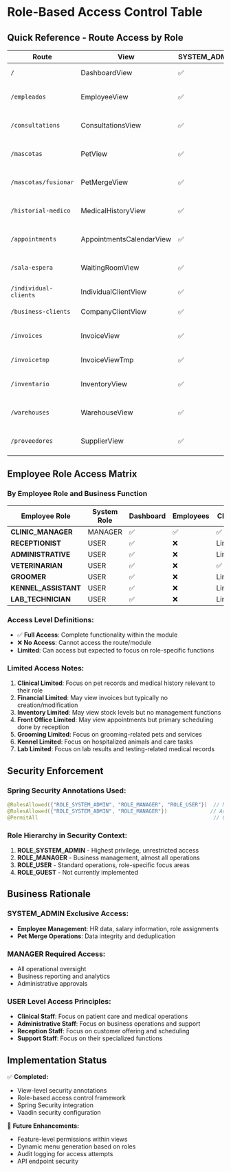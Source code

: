 # Role-Based Access Control Table

## Quick Reference - Route Access by Role

| Route                 | View                     | SYSTEM_ADMIN | MANAGER | USER | Business Context                              |
|-----------------------|--------------------------|--------------|---------|------|-----------------------------------------------|
| `/`                   | DashboardView            | ✅            | ✅       | ✅    | Main dashboard - system overview              |
| `/empleados`          | EmployeeView             | ✅            | ✅       | ❌    | Employee management - sensitive HR data       |
| `/consultations`      | ConsultationsView        | ✅            | ✅       | ✅    | Veterinary consultations - core clinical work |
| `/mascotas`           | PetView                  | ✅            | ✅       | ✅    | Pet management - central patient records      |
| `/mascotas/fusionar`  | PetMergeView             | ✅            | ✅       | ❌    | Pet data merge - data integrity operation     |
| `/historial-medico`   | MedicalHistoryView       | ✅            | ✅       | ✅    | Medical history - clinical documentation      |
| `/appointments`       | AppointmentsCalendarView | ✅            | ✅       | ✅    | Appointment scheduling - front office         |
| `/sala-espera`        | WaitingRoomView          | ✅            | ✅       | ✅    | Waiting room management - patient flow        |
| `/individual-clients` | IndividualClientView     | ✅            | ✅       | ✅    | Individual client management                  |
| `/business-clients`   | CompanyClientView        | ✅            | ✅       | ✅    | Business client management                    |
| `/invoices`           | InvoiceView              | ✅            | ✅       | ✅    | Invoice management - financial operations     |
| `/invoicetmp`         | InvoiceViewTmp           | ✅            | ✅       | ✅    | Invoice templates - testing/development       |
| `/inventario`         | InventoryView            | ✅            | ✅       | ✅    | Inventory management - stock control          |
| `/warehouses`         | WarehouseView            | ✅            | ✅       | ✅    | Warehouse management - storage locations      |
| `/proveedores`        | SupplierView             | ✅            | ✅       | ✅    | Supplier management - vendor relations        |

## Employee Role Access Matrix

### By Employee Role and Business Function

| Employee Role        | System Role | Dashboard | Employees | Clinical | Front Office | Financial | Inventory |
|----------------------|-------------|-----------|-----------|----------|--------------|-----------|-----------|
| **CLINIC_MANAGER**   | MANAGER     | ✅         | ✅         | ✅        | ✅            | ✅         | ✅         |
| **RECEPTIONIST**     | USER        | ✅         | ❌         | Limited¹ | ✅            | Limited²  | Limited³  |
| **ADMINISTRATIVE**   | USER        | ✅         | ❌         | Limited¹ | ✅            | ✅         | ✅         |
| **VETERINARIAN**     | USER        | ✅         | ❌         | ✅        | Limited⁴     | Limited²  | Limited³  |
| **GROOMER**          | USER        | ✅         | ❌         | Limited⁵ | Limited⁴     | Limited²  | Limited³  |
| **KENNEL_ASSISTANT** | USER        | ✅         | ❌         | Limited⁶ | Limited⁴     | ❌         | Limited³  |
| **LAB_TECHNICIAN**   | USER        | ✅         | ❌         | Limited⁷ | Limited⁴     | ❌         | Limited³  |

### Access Level Definitions:

- ✅ **Full Access**: Complete functionality within the module
- ❌ **No Access**: Cannot access the route/module
- **Limited**: Can access but expected to focus on role-specific functions

### Limited Access Notes:

1. **Clinical Limited**: Focus on pet records and medical history relevant to their role
2. **Financial Limited**: May view invoices but typically no creation/modification
3. **Inventory Limited**: May view stock levels but no management functions
4. **Front Office Limited**: May view appointments but primary scheduling done by reception
5. **Grooming Limited**: Focus on grooming-related pets and services
6. **Kennel Limited**: Focus on hospitalized animals and care tasks
7. **Lab Limited**: Focus on lab results and testing-related medical records

## Security Enforcement

### Spring Security Annotations Used:

```java
@RolesAllowed({"ROLE_SYSTEM_ADMIN", "ROLE_MANAGER", "ROLE_USER"})  // Multiple roles
@RolesAllowed({"ROLE_SYSTEM_ADMIN", "ROLE_MANAGER"})              // Admin/Manager only
@PermitAll                                                         // Open access (not used)
```

### Role Hierarchy in Security Context:

1. **ROLE_SYSTEM_ADMIN** - Highest privilege, unrestricted access
2. **ROLE_MANAGER** - Business management, almost all operations
3. **ROLE_USER** - Standard operations, role-specific focus areas
4. **ROLE_GUEST** - Not currently implemented

## Business Rationale

### SYSTEM_ADMIN Exclusive Access:

- **Employee Management**: HR data, salary information, role assignments
- **Pet Merge Operations**: Data integrity and deduplication

### MANAGER Required Access:

- All operational oversight
- Business reporting and analytics
- Administrative approvals

### USER Level Access Principles:

- **Clinical Staff**: Focus on patient care and medical operations
- **Administrative Staff**: Focus on business operations and support
- **Reception Staff**: Focus on customer offering and scheduling
- **Support Staff**: Focus on their specialized functions

## Implementation Status

✅ **Completed:**

- View-level security annotations
- Role-based access control framework
- Spring Security integration
- Vaadin security configuration

🔄 **Future Enhancements:**

- Feature-level permissions within views
- Dynamic menu generation based on roles
- Audit logging for access attempts
- API endpoint security
